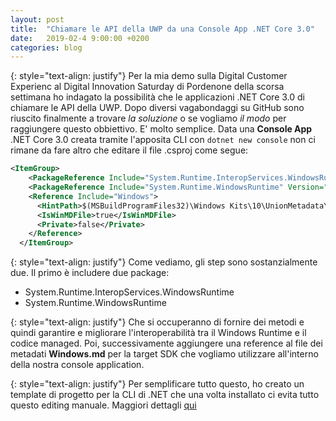 ```yaml
---
layout: post
title:  "Chiamare le API della UWP da una Console App .NET Core 3.0"
date:   2019-02-4 9:00:00 +0200
categories: blog
---
```

{: style="text-align: justify"}
Per la mia demo sulla Digital Customer Experienc al Digital Innovation Saturday di Pordenone della scorsa settimana ho indagato la possibilità che le applicazioni .NET Core 3.0 di chiamare le API della UWP. Dopo diversi vagabondaggi su GitHub sono riuscito finalmente a trovare *la soluzione* o se vogliamo *il modo* per raggiungere questo obbiettivo. E' molto semplice. Data una **Console App** .NET Core 3.0 creata tramite l'apposita CLI con `dotnet new console` non ci rimane da fare altro che editare il file .csproj come segue:
```xml
<ItemGroup>
    <PackageReference Include="System.Runtime.InteropServices.WindowsRuntime" Version="4.3.0" />
    <PackageReference Include="System.Runtime.WindowsRuntime" Version="4.3.0" />
    <Reference Include="Windows">
      <HintPath>$(MSBuildProgramFiles32)\Windows Kits\10\UnionMetadata\10.0.17134.0\Windows.winmd</HintPath>
      <IsWinMDFile>true</IsWinMDFile>
      <Private>false</Private>
    </Reference>
  </ItemGroup>
```
{: style="text-align: justify"}
Come vediamo, gli step sono sostanzialmente due. Il primo è includere due package:
* System.Runtime.InteropServices.WindowsRuntime
* System.Runtime.WindowsRuntime

{: style="text-align: justify"}
Che si occuperanno di fornire dei metodi e quindi garantire e migliorare l'interoperabilità tra il Windows Runtime e il codice managed. Poi, successivamente aggiungere una reference al file dei metadati **Windows.md** per la target SDK che vogliamo utilizzare all'interno della nostra console application.

{: style="text-align: justify"}
Per semplificare tutto questo, ho creato un template di progetto per la CLI di .NET che una volta installato ci evita tutto questo editing manuale. Maggiori dettagli [qui](https://github.com/GiancarloLelli/uwpnetcoreconsoletemplate)